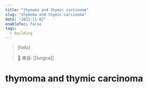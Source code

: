 ```yaml
---
title: "thymoma and thymic carcinoma"
slug: "thymoma-and-thymic-carcinoma"
date: "2023-11-02"
enableToc: false
tags:
  - building
---
```


> [!info]
>
> 🌱 來自: [[lungca]]

# thymoma and thymic carcinoma


